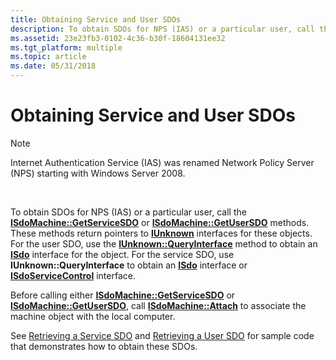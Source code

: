 ```yaml
---
title: Obtaining Service and User SDOs
description: To obtain SDOs for NPS (IAS) or a particular user, call the ISdoMachine GetServiceSDO or ISdoMachine GetUserSDO methods.
ms.assetid: 23e23fb3-0102-4c36-b30f-18604131ee32
ms.tgt_platform: multiple
ms.topic: article
ms.date: 05/31/2018
---
```


# Obtaining Service and User SDOs

> [!Note]  
> Internet Authentication Service (IAS) was renamed Network Policy Server (NPS) starting with Windows Server 2008.

 

To obtain SDOs for NPS (IAS) or a particular user, call the [**ISdoMachine::GetServiceSDO**](https://docs.microsoft.com/windows/desktop/api/sdoias/nf-sdoias-isdomachine-getservicesdo) or [**ISdoMachine::GetUserSDO**](https://docs.microsoft.com/windows/desktop/api/sdoias/nf-sdoias-isdomachine-getusersdo) methods. These methods return pointers to [**IUnknown**](https://msdn.microsoft.com/en-us/library/ms680509(v=VS.85).aspx) interfaces for these objects. For the user SDO, use the [**IUnknown::QueryInterface**](https://msdn.microsoft.com/en-us/library/ms682521(v=VS.85).aspx) method to obtain an [**ISdo**](https://docs.microsoft.com/windows/desktop/api/sdoias/nn-sdoias-isdo) interface for the object. For the service SDO, use **IUnknown::QueryInterface** to obtain an [**ISdo**](https://docs.microsoft.com/windows/desktop/api/sdoias/nn-sdoias-isdo) interface or [**ISdoServiceControl**](https://docs.microsoft.com/windows/desktop/api/sdoias/nn-sdoias-isdoservicecontrol) interface.

Before calling either [**ISdoMachine::GetServiceSDO**](https://docs.microsoft.com/windows/desktop/api/sdoias/nf-sdoias-isdomachine-getservicesdo) or [**ISdoMachine::GetUserSDO**](https://docs.microsoft.com/windows/desktop/api/sdoias/nf-sdoias-isdomachine-getusersdo), call [**ISdoMachine::Attach**](https://docs.microsoft.com/windows/desktop/api/sdoias/nf-sdoias-isdomachine-attach) to associate the machine object with the local computer.

See [Retrieving a Service SDO](https://docs.microsoft.com/windows/desktop/Nps/sdo-retrieving-a-service-sdo) and [Retrieving a User SDO](https://docs.microsoft.com/windows/desktop/Nps/sdo-retrieving-a-user-sdo) for sample code that demonstrates how to obtain these SDOs.

 

 




